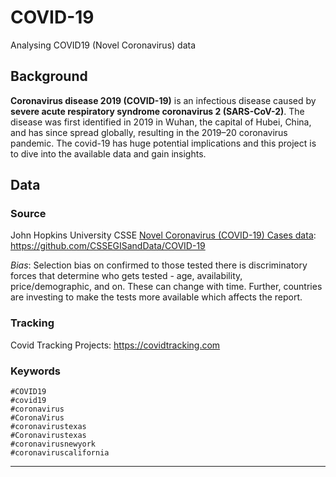 # COVID-19

Analysing COVID19 (Novel Coronavirus) data

## Background

**Coronavirus disease 2019 (COVID-19)** is an infectious disease caused by **severe acute respiratory syndrome coronavirus 2 (SARS-CoV-2)**. 
The disease was first identified in 2019 in Wuhan, the capital of Hubei, China, and has since spread globally, resulting in the 2019–20 coronavirus pandemic.
The covid-19 has huge potential implications and this project is to dive into the available data and gain insights.

## Data

### Source

John Hopkins University CSSE [Novel Coronavirus (COVID-19) Cases data](https://systems.jhu.edu/research/public-health/ncov/): https://github.com/CSSEGISandData/COVID-19

*Bias*: Selection bias on confirmed to those tested there is discriminatory forces that determine who gets tested - age, availability, price/demographic, and on. 
These can change with time. Further, countries are investing to make the tests more available which affects the report.

### Tracking

Covid Tracking Projects: https://covidtracking.com

### Keywords

```
#COVID19
#covid19
#coronavirus
#CoronaVirus
#coronavirustexas
#Coronavirustexas
#coronavirusnewyork
#coronaviruscalifornia
```

---

